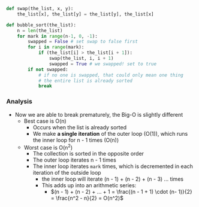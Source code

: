 ```python
def swap(the_list, x, y):
	the_list[x], the_list[y] = the_list[y], the_list[x]

def bubble_sort(the_list):
	n = len(the_list)
	for mark in range(n-1, 0, -1):
		swapped = False # set swap to false first
		for i in range(mark):
			if (the_list[i] > the_list[i + 1]):
				swap(the_list, i, i + 1)
				swapped = True # we swapped! set to true
		if not swapped:
			# if no one is swapped, that could only mean one thing
			# the entire list is already sorted
			break
```

### Analysis
- Now we are able to break prematurely, the Big-O is slightly different
	- Best case is O(n)
		- Occurs when the list is already sorted
		- We make **a single iteration** of the outer loop (O(1)), which runs the inner loop for n - 1 times (O(n))
	- Worst case is O(n<sup>2</sup>)
		- The collection is sorted in the opposite order
		- The outer loop iterates n - 1 times
		- The inner loop iterates `mark` times, which is decremented in each iteration of the outside loop
			- the inner loop will iterate (n - 1) + (n - 2) + (n - 3) ... times
			- This adds up into an arithmetic series:
				- $(n - 1) + (n - 2) + ... + 1 = \frac{(n - 1 + 1) \cdot (n- 1)}{2} = \frac{n^2 - n}{2} = O(n^2)$ 
